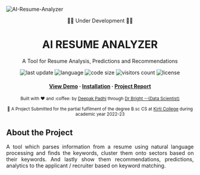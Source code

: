 ![AI-Resume-Analyzer](https://socialify.git.ci/deepakpadhi986/AI-Resume-Analyzer/image?description=1&descriptionEditable=5th%20Sem%20Final%20Year%20Project%20at%20Kirti%20M%20Doongursee%20College%20(2022%20-%2023)&font=Raleway&language=1&pattern=Plus&theme=Light)

<div align="center">
  <p>🌴🚧 Under Development 🚧🌴</p>
  <h1>AI RESUME ANALYZER</h1>
  <p>A Tool for Resume Analysis, Predictions and Recommendations</p>
  <!-- Badges -->
  <p>
    <img src="https://img.shields.io/github/last-commit/deepakpadhi986/AI-Resume-Analyzer" alt="last update" />
    <img src="https://img.shields.io/github/languages/top/deepakpadhi986/AI-Resume-Analyzer?color=red" alt="language" />
    <img src="https://img.shields.io/github/languages/code-size/deepakpadhi986/AI-Resume-Analyzer?color=informational" alt="code size" />
    <img src="https://visitor-badge.glitch.me/badge?page_id=deepakpadhi986.AI-Resume-Analyzer&left_color=grey&right_color=blueviolet" alt="visitors count" />
    <img src="https://img.shields.io/github/license/deepakpadhi986/AI-Resume-Analyzer.svg?color=yellow" alt="license" />
  </p>
  <!--links-->
  <h4>
    <a href="https://github.com/deepakpadhi986/AI-Resume-Analyzer/">View Demo</a>
    <span> · </span>
    <a href="">Installation</a>
    <span> · </span>
    <a href="">Project Report</a>
  </h4>
  <p>
    <small>
      Built with ❤︎ and :coffee: by 
      <a href="https://dnoobnerd.netlify.app/">Deepak Padhi</a> through 
      <a href="https://www.linkedin.com/in/mrbriit/">Dr Bright --(Data Scientist)</a>
     </small>
  </p>
  <small>🚀 A Project Submitted for the partial fulfilment of the degree B.sc CS at 
    <a href="https://kirticollege.edu.in/">Kirti College</a> during academic year 2022-23
  </small>
</div>


## About the Project
<p align="justify"> 
  A tool which parses information from a resume using natural language processing and finds the keywords, cluster them onto sectors based on their keywords. 
  And lastly show them recommendations, predictions, analytics to the applicant / recruiter based on keyword matching.
</p>

